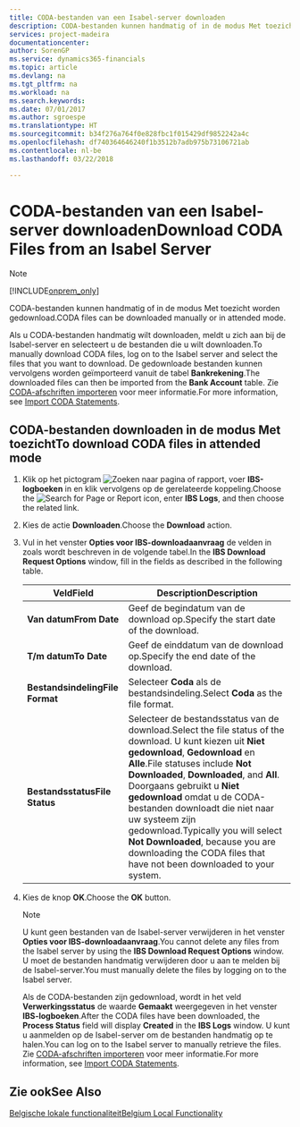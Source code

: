 ```yaml
---
title: CODA-bestanden van een Isabel-server downloaden
description: CODA-bestanden kunnen handmatig of in de modus Met toezicht worden gedownload.
services: project-madeira
documentationcenter: 
author: SorenGP
ms.service: dynamics365-financials
ms.topic: article
ms.devlang: na
ms.tgt_pltfrm: na
ms.workload: na
ms.search.keywords: 
ms.date: 07/01/2017
ms.author: sgroespe
ms.translationtype: HT
ms.sourcegitcommit: b34f276a764f0e828fbc1f015429df9852242a4c
ms.openlocfilehash: df740364646240f1b3512b7adb975b73106721ab
ms.contentlocale: nl-be
ms.lasthandoff: 03/22/2018

---
```

# <a name="download-coda-files-from-an-isabel-server"></a><span data-ttu-id="7da06-103">CODA-bestanden van een Isabel-server downloaden</span><span class="sxs-lookup"><span data-stu-id="7da06-103">Download CODA Files from an Isabel Server</span></span>
> [!Note]
> [!INCLUDE[onprem_only](../../includes/onprem_only_md.md)]

<span data-ttu-id="7da06-104">CODA-bestanden kunnen handmatig of in de modus Met toezicht worden gedownload.</span><span class="sxs-lookup"><span data-stu-id="7da06-104">CODA files can be downloaded manually or in attended mode.</span></span>  

<span data-ttu-id="7da06-105">Als u CODA-bestanden handmatig wilt downloaden, meldt u zich aan bij de Isabel-server en selecteert u de bestanden die u wilt downloaden.</span><span class="sxs-lookup"><span data-stu-id="7da06-105">To manually download CODA files, log  on to the Isabel server and select the files that you want to download.</span></span> <span data-ttu-id="7da06-106">De gedownloade bestanden kunnen vervolgens worden geïmporteerd vanuit de tabel **Bankrekening**.</span><span class="sxs-lookup"><span data-stu-id="7da06-106">The downloaded files can then be imported from the **Bank Account** table.</span></span> <span data-ttu-id="7da06-107">Zie [CODA-afschriften importeren](how-to-import-coda-statements.md) voor meer informatie.</span><span class="sxs-lookup"><span data-stu-id="7da06-107">For more information, see [Import CODA Statements](how-to-import-coda-statements.md).</span></span>  

## <a name="to-download-coda-files-in-attended-mode"></a><span data-ttu-id="7da06-108">CODA-bestanden downloaden in de modus Met toezicht</span><span class="sxs-lookup"><span data-stu-id="7da06-108">To download CODA files in attended mode</span></span>  

1.  <span data-ttu-id="7da06-109">Klik op het pictogram ![Zoeken naar pagina of rapport](../../media/ui-search/search_small.png "pictogram Zoeken naar pagina of rapport"), voer **IBS-logboeken** in en klik vervolgens op de gerelateerde koppeling.</span><span class="sxs-lookup"><span data-stu-id="7da06-109">Choose the ![Search for Page or Report](../../media/ui-search/search_small.png "Search for Page or Report icon") icon, enter **IBS Logs**, and then choose the related link.</span></span>  
2.  <span data-ttu-id="7da06-110">Kies de actie **Downloaden**.</span><span class="sxs-lookup"><span data-stu-id="7da06-110">Choose the **Download** action.</span></span>  
3.  <span data-ttu-id="7da06-111">Vul in het venster **Opties voor IBS-downloadaanvraag** de velden in zoals wordt beschreven in de volgende tabel.</span><span class="sxs-lookup"><span data-stu-id="7da06-111">In the **IBS Download Request Options** window, fill in the fields as described in the following table.</span></span>  

    |<span data-ttu-id="7da06-112">Veld</span><span class="sxs-lookup"><span data-stu-id="7da06-112">Field</span></span>|<span data-ttu-id="7da06-113">Description</span><span class="sxs-lookup"><span data-stu-id="7da06-113">Description</span></span>|  
    |---------------------------------|---------------------------------------|  
    |<span data-ttu-id="7da06-114">**Van datum**</span><span class="sxs-lookup"><span data-stu-id="7da06-114">**From Date**</span></span>|<span data-ttu-id="7da06-115">Geef de begindatum van de download op.</span><span class="sxs-lookup"><span data-stu-id="7da06-115">Specify the start date of the download.</span></span>|  
    |<span data-ttu-id="7da06-116">**T/m datum**</span><span class="sxs-lookup"><span data-stu-id="7da06-116">**To Date**</span></span>|<span data-ttu-id="7da06-117">Geef de einddatum van de download op.</span><span class="sxs-lookup"><span data-stu-id="7da06-117">Specify the end date of the download.</span></span>|  
    |<span data-ttu-id="7da06-118">**Bestandsindeling**</span><span class="sxs-lookup"><span data-stu-id="7da06-118">**File Format**</span></span>|<span data-ttu-id="7da06-119">Selecteer **Coda** als de bestandsindeling.</span><span class="sxs-lookup"><span data-stu-id="7da06-119">Select **Coda** as the file format.</span></span>|  
    |<span data-ttu-id="7da06-120">**Bestandsstatus**</span><span class="sxs-lookup"><span data-stu-id="7da06-120">**File Status**</span></span>|<span data-ttu-id="7da06-121">Selecteer de bestandsstatus van de download.</span><span class="sxs-lookup"><span data-stu-id="7da06-121">Select the file status of the download.</span></span> <span data-ttu-id="7da06-122">U kunt kiezen uit **Niet gedownload**, **Gedownload** en **Alle**.</span><span class="sxs-lookup"><span data-stu-id="7da06-122">File statuses include **Not Downloaded**, **Downloaded**, and **All**.</span></span> <span data-ttu-id="7da06-123">Doorgaans gebruikt u **Niet gedownload** omdat u de CODA-bestanden downloadt die niet naar uw systeem zijn gedownload.</span><span class="sxs-lookup"><span data-stu-id="7da06-123">Typically you will select **Not Downloaded**, because you are downloading the CODA files that have not been downloaded to your system.</span></span>|  

4.  <span data-ttu-id="7da06-124">Kies de knop **OK**.</span><span class="sxs-lookup"><span data-stu-id="7da06-124">Choose the **OK** button.</span></span>  

    > [!NOTE]  
    >  <span data-ttu-id="7da06-125">U kunt geen bestanden van de Isabel-server verwijderen in het venster **Opties voor IBS-downloadaanvraag**.</span><span class="sxs-lookup"><span data-stu-id="7da06-125">You cannot delete any files from the Isabel server by using the **IBS Download Request Options** window.</span></span> <span data-ttu-id="7da06-126">U moet de bestanden handmatig verwijderen door u aan te melden bij de Isabel-server.</span><span class="sxs-lookup"><span data-stu-id="7da06-126">You must manually delete the files by logging on to the Isabel server.</span></span>  

     <span data-ttu-id="7da06-127">Als de CODA-bestanden zijn gedownload, wordt in het veld **Verwerkingsstatus** de waarde **Gemaakt** weergegeven in het venster **IBS-logboeken**.</span><span class="sxs-lookup"><span data-stu-id="7da06-127">After the CODA files have been downloaded, the **Process Status** field will display **Created** in the **IBS Logs** window.</span></span> <span data-ttu-id="7da06-128">U kunt u aanmelden op de Isabel-server om de bestanden handmatig op te halen.</span><span class="sxs-lookup"><span data-stu-id="7da06-128">You can log on to the Isabel server to manually retrieve the files.</span></span> <span data-ttu-id="7da06-129">Zie [CODA-afschriften importeren](how-to-import-coda-statements.md) voor meer informatie.</span><span class="sxs-lookup"><span data-stu-id="7da06-129">For more information, see [Import CODA Statements](how-to-import-coda-statements.md).</span></span>  

## <a name="see-also"></a><span data-ttu-id="7da06-130">Zie ook</span><span class="sxs-lookup"><span data-stu-id="7da06-130">See Also</span></span>  
[<span data-ttu-id="7da06-131">Belgische lokale functionaliteit</span><span class="sxs-lookup"><span data-stu-id="7da06-131">Belgium Local Functionality</span></span>](belgium-local-functionality.md)

